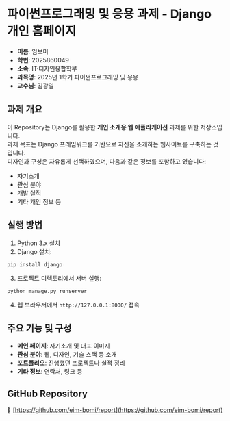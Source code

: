 # 파이썬프로그래밍 및 응용 과제 - Django 개인 홈페이지

- **이름**: 임보미  
- **학번**: 2025860049  
- **소속**: IT·디자인융합학부  
- **과목명**: 2025년 1학기 파이썬프로그래밍 및 응용  
- **교수님**: 김광일

## 과제 개요

이 Repository는 Django를 활용한 **개인 소개용 웹 애플리케이션** 과제를 위한 저장소입니다.  
과제 목표는 Django 프레임워크를 기반으로 자신을 소개하는 웹사이트를 구축하는 것입니다.  
디자인과 구성은 자유롭게 선택하였으며, 다음과 같은 정보를 포함하고 있습니다:

- 자기소개
- 관심 분야
- 개발 실적
- 기타 개인 정보 등

## 실행 방법

1. Python 3.x 설치
2. Django 설치:

```
pip install django
```

3. 프로젝트 디렉토리에서 서버 실행:

```
python manage.py runserver
```

4. 웹 브라우저에서 `http://127.0.0.1:8000/` 접속

## 주요 기능 및 구성

- **메인 페이지**: 자기소개 및 대표 이미지
- **관심 분야**: 웹, 디자인, 기술 스택 등 소개
- **포트폴리오**: 진행했던 프로젝트나 실적 정리
- **기타 정보**: 연락처, 링크 등

## GitHub Repository

🔗 [https://github.com/eim-bomi/report](https://github.com/eim-bomi/report)
